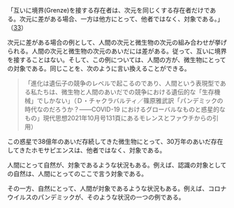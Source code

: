 「互いに境界(Grenze)を接する存在者は、次元を同じくする存在者だけである。次元に差がある場合、一方は他方にとって、他者ではなく、対象である。」（[33](033.md)）

次元に差がある場合の例として、人間の次元と微生物の次元の組み合わせが挙げられる。人間の次元と微生物の次元のあいだには差がある。従って、互いに境界を接することはない。そして、この例については、人間の方が、微生物にとっての対象である。同じことを、次のように言い換えることができる。

> 「進化は遺伝子の競争のレベルで起こるのであり、人間という表現型である私たちは、微生物と人間のあいだでの競争における遺伝的な「生存機械」でしかない」（Ｄ・チャクラバルティ／篠原雅武訳「パンデミックの時代なのだろうか？――COVID-19 におけるグローバルなものと惑星的なもの」現代思想2021年10月号131頁にあるモレンスとファウチからの引用）

この惑星で38億年のあいだ存続してきた微生物にとって、30万年のあいだ存在してきたホモサピエンスは、他者ではなく、対象である。

人間にとって自然が、対象であるような状況もある。例えば、認識の対象としての自然は、人間にとってのここで言う対象である。

その一方、自然にとって、人間が対象であるような状況もある。例えば、コロナウイルスのパンデミックが、そのような状況の一つの例である。
